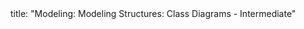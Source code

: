 <frontmatter>
title: "Modeling: Modeling Structures: Class Diagrams - Intermediate"
</frontmatter>

<include src="index-body.md" boilerplate />
